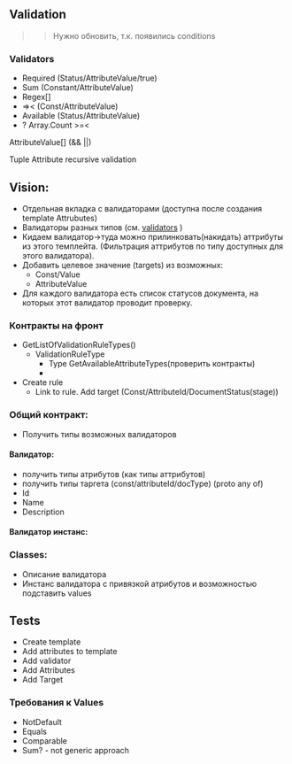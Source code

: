 ## Validation

> > Нужно обновить, т.к. появились conditions

### Validators

* Required (Status/AttributeValue/true)
* Sum (Constant/AttributeValue)
* Regex[]
* =>< (Const/AttributeValue)
* Available (Status/AttributeValue)
* ? Array.Count >=<

AttributeValue[] (&& ||)

Tuple Attribute recursive validation

## Vision:

* Отдельная вкладка с валидаторами (доступна после создания template Attrubutes)
* Валидаторы разных типов (см. [validators](#validators) )
* Кидаем валидатор->туда можно прилинковать(накидать) аттрибуты из этого темплейта. (Фильтрация аттрибутов по типу
  доступных для этого валидатора).
* Добавить целевое значение (targets) из возможных:
    * Const/Value
    * AttributeValue
* Для каждого валидатора есть список статусов документа, на которых этот валидатор проводит проверку.

### Контракты на фронт

* GetListOfValidationRuleTypes()
    * ValidationRuleType
        * Type GetAvailableAttributeTypes(проверить контракты)
        *
* Create rule
    * Link to rule.
      Add target (Const/AttributeId/DocumentStatus(stage))

### Общий контракт:

* Получить типы возможных валидаторов

#### Валидатор:

* получить типы атрибутов (как типы аттрибутов)
* получить типы таргета (const/attributeId/docType) (proto any of)
* Id
* Name
* Description

#### Валидатор инстанс:

### Classes:

* Описание валидатора
* Инстанс валидатора с привязкой атрибутов и возможностью подставить values

## Tests

* Create template
* Add attributes to template
* Add validator
* Add Attributes
* Add Target

### Требования к Values

* NotDefault
* Equals
* Comparable
* Sum? - not generic approach